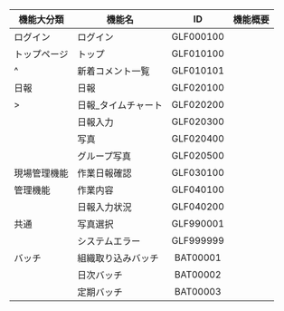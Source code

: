| 機能大分類   | 機能名              | ID        | 機能概要 | 
| ------------ | ------------------- | :-------: | -------- | 
| ログイン     | ログイン            | GLF000100 |          | 
| トップページ | トップ              | GLF010100 |          | 
| ^            | 新着コメント一覧    | GLF010101 |          | 
| 日報         | 日報                | GLF020100 |          | 
| >            | 日報_タイムチャート | GLF020200 |          | 
|              | 日報入力            | GLF020300 |          | 
|              | 写真                | GLF020400 |          | 
|              | グループ写真        | GLF020500 |          | 
| 現場管理機能 | 作業日報確認        | GLF030100 |          | 
| 管理機能     | 作業内容            | GLF040100 |          | 
|              | 日報入力状況        | GLF040200 |          | 
| 共通         | 写真選択            | GLF990001 |          | 
|              | システムエラー      | GLF999999 |          | 
| バッチ       | 組織取り込みバッチ  | BAT00001  |          | 
|              | 日次バッチ          | BAT00002  |          | 
|              | 定期バッチ          | BAT00003  |          |

